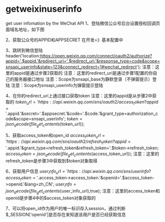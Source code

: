 # getweixinuserinfo
get user infomation by the WeChat API
1、登陆微信公众号后台设置授权回调页面域名地址，如下图

2、获取公众号的APPID和APPSECRET
在开发=》基本配置中

3、跳转到微信登陆
header('location:https://open.weixin.qq.com/connect/oauth2/authorize?appid='.$appid.'&redirect_uri='.$redirect_uri.'&response_type=code&scope=snsapi_userinfo&state=123&connect_redirect=1#wechat_redirect');
注意：这里的appid是通过步骤2获取的
注意：这里的redirect_uri是通过步骤1配置的你自己的服务器接口地址
注意：Scope为snsapi_base为静默登录（不弹窗提示）登陆
注意：Scope为snsapi_userinfo为弹窗提示登陆

4、在你的redirect_uri上通过接口获取token
注意：这里的appid是从步骤2中获取的
$token_url = 'https://api.weixin.qq.com/sns/oauth2/access_token?appid='.$appid.'&secret='.$appsecret.'&code='.$code.'&grant_type=authorization_code&scope=snsapi_userinfo';
$token = json_decode(file_get_contents($token_url));

5、获取access_token和open_id
$access_token_url = 'https://api.weixin.qq.com/sns/oauth2/refresh_token?appid='.$appid.'&grant_type=refresh_token&refresh_token='.$token->refresh_token;
$access_token = json_decode(file_get_contents($access_token_url));
注意：这里的refresh_token是步骤3中获取到$token对象取得

6、获取用户信息
$user_info_url = 'https://api.weixin.qq.com/sns/userinfo?access_token='.$access_token->access_token.'&openid='.$access_token->openid.'&lang=zh_CN';
$user_info = json_decode(file_get_contents($user_info_url),true);
注意：这里的access_token和openid是步骤4中的$access_token对象获取的

7、可以将open_id作为用户的唯一标识存入session，通过判断$_SESSION['openid']是否存在来知道该用户是否已经获取信息


